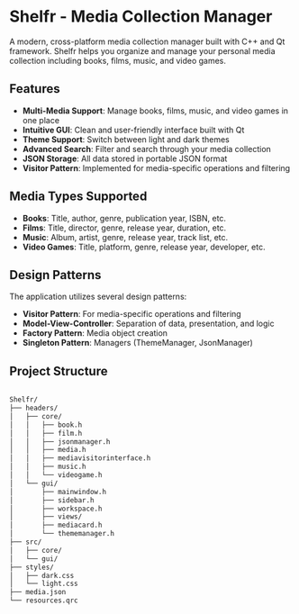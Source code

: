 # Shelfr - Media Collection Manager

A modern, cross-platform media collection manager built with C++ and Qt framework. Shelfr helps you organize and manage your personal media collection including books, films, music, and video games.

## Features

- **Multi-Media Support**: Manage books, films, music, and video games in one place
- **Intuitive GUI**: Clean and user-friendly interface built with Qt
- **Theme Support**: Switch between light and dark themes
- **Advanced Search**: Filter and search through your media collection
- **JSON Storage**: All data stored in portable JSON format
- **Visitor Pattern**: Implemented for media-specific operations and filtering


## Media Types Supported

- **Books**: Title, author, genre, publication year, ISBN, etc.
- **Films**: Title, director, genre, release year, duration, etc.
- **Music**: Album, artist, genre, release year, track list, etc.
- **Video Games**: Title, platform, genre, release year, developer, etc.

## Design Patterns

The application utilizes several design patterns:

- **Visitor Pattern**: For media-specific operations and filtering
- **Model-View-Controller**: Separation of data, presentation, and logic
- **Factory Pattern**: Media object creation
- **Singleton Pattern**: Managers (ThemeManager, JsonManager)

## Project Structure

```bash

Shelfr/
├── headers/                        
│   ├── core/                       
│   │   ├── book.h
│   │   ├── film.h
│   │   ├── jsonmanager.h
│   │   ├── media.h                 
│   │   ├── mediavisitorinterface.h
│   │   ├── music.h
│   │   └── videogame.h
│   └── gui/                        
│       ├── mainwindow.h
│       ├── sidebar.h
│       ├── workspace.h
│       ├── views/          
│       ├── mediacard.h     
│       └── thememanager.h
├── src/                    
│   ├── core/               
│   └── gui/                
├── styles/                 
│   ├── dark.css
│   └── light.css
├── media.json              
└── resources.qrc           